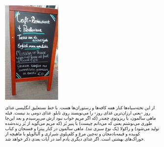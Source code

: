 <!-- 
.. title: پیاده‌روی در دلفت-ده آگوست دوهزار و پانزده
.. slug: 2015-08-10-lopen-in-delft
.. date: 2015-08-10 20:14:54 UTC+02:00
.. tags: 
.. category: پیاده‌روی در دلفت
.. link: 
.. description: 
.. type: text
-->

![delft](/20150810_184328593_small.jpg)

از این تخته‌سیاه‌ها کنار همه کافه‌ها و رستوران‌ها هست. با خط نستعلیق انگلیسی غذای روز -یعنی ارزان‌ترین غذای روز- را می‌نویسند روی تابلو. غذای دومی بد نیست. فیله ماهی سالمون، با ریزوتوی چغندر (که اگر مریم خواب نبود ازش می‌پرسیدم و بعد این‌جا طوری می‌نوشتم یعنی که می‌دانم چیست) با پنیر بُز (که مریم می‌گوید از بُز رنده‌شده تولید می‌شود) و راکولا (یک نوع سبزی تند). ماهی سالمون در کنار پیتزا و فسنجان و کباب کوبیده و قیمه‌بادمجان و ته‌چین مرغ و کلم‌پلوی شیرازی و آلبالوپلو با ماهیچه از خوراک‌های بهشتی است. اگر غذای دیگری یادم آمد در آیات بعدی ذکر خواهد شد.
